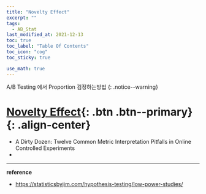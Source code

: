 ```yaml
---
title: "Novelty Effect"
excerpt: ""
tags:
  - AB_Stat
last_modified_at: 2021-12-13
toc: true
toc_label: "Table Of Contents"
toc_icon: "cog"
toc_sticky: true

use_math: true
---
```


A/B Testing 에서 Proportion 검정하는방법
{: .notice--warning}

# [Novelty Effect](#link){: .btn .btn--primary}{: .align-center}

- A Dirty Dozen: Twelve Common Metric Interpretation Pitfalls in Online Controlled Experiments 
- 

---

**reference**

- <https://statisticsbyjim.com/hypothesis-testing/low-power-studies/>



